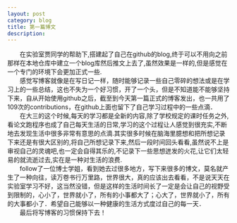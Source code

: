 ```yaml
---
layout: post
category: blog
title: 第一篇博文
description: 
---
```

  
　　在实验室贾同学的帮助下,搭建起了自己在github的blog,终于可以不用向之前那样在本地仓库中建立一个blog库然后推文上去了,虽然效果是一样的,但是感觉在一个专门的环境下会更加正式一些.<br>
　　感觉写博客就像是在写日记一样，随时能够记录一些自己零碎的想法或是在学习上的一些总结，这也不失为一个好习惯，开了一个头，但是不知道能不能够坚持下来，自从开始使用github之后，截至到今天第一篇正式的博客发出，也一共用了109次的contributions，在github上面也留下了自己学习过程中的一些点滴．<br>
　　在大三的这个时候,每天的学习都是全新的内容,除了学校规定的课时任务之外,看论文跑程序也成了自己每天生活的日常,学习的这个过程让人感觉到很充实,不断地去发现生活中很多非常有意思的点滴.其实很多时候在脑海里臆想和把所想记录下来还是有很大区别的,将自己所想记录下来,然后一段时间回头看看,虽然说不上是审视自己的灵魂吧,也一定会自得其乐的,不记录下一些思想迸发的火花,让它们太轻易的就流逝过去,实在是一种对生活的浪费.<br>
　　follow了一位博士学姐，看到她去过很多地方，写下来很多的博文，莫名就产生了一种向往，读万卷书行万里路，世界很大，真的应该出去看看，不是说天天在实验室学习不好，这当然没错，但是这样的生活时间长了一定是会让自己的视野受到限制的，心小了，世界就小了，所有的小事都大了；心大了，世界就小了，所有的大事都小了．希望自己能够以一种健康的生活方式度过自己的每一天．<br>
　　最后将写博客的习惯保持下去！

